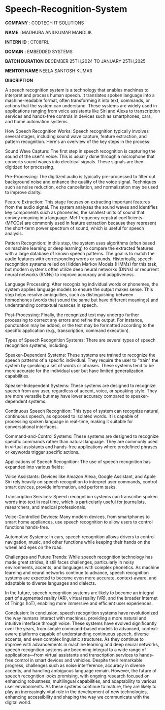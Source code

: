 # Speech-Recognition-System

**COMPANY** : CODTECH IT SOLUTIONS

**NAME** : MADHURA ANILKUMAR MANDLIK

**INTERN ID** : CT08FRL

**DOMAIN** : EMBEDDED SYSTEMS 

**BATCH DURATION** DECEMBER 25TH,2024 TO JANUARY 25TH,2025

**MENTOR NAME** NEELA SANTOSH KUMAR

**DISCRIPTION** 

A speech recognition system is a technology that enables machines to interpret and process human speech. It translates spoken language into a machine-readable format, often transforming it into text, commands, or actions that the system can understand. These systems are widely used in applications ranging from voice assistants like Siri and Alexa to transcription services and hands-free controls in devices such as smartphones, cars, and home automation systems.

How Speech Recognition Works:
Speech recognition typically involves several stages, including sound wave capture, feature extraction, and pattern recognition. Here's an overview of the key steps in the process:

Sound Wave Capture: The first step in speech recognition is capturing the sound of the user's voice. This is usually done through a microphone that converts sound waves into electrical signals. These signals are then digitized for processing.

Pre-Processing: The digitized audio is typically pre-processed to filter out background noise and enhance the quality of the voice signal. Techniques such as noise reduction, echo cancellation, and normalization may be used to improve clarity.

Feature Extraction: This stage focuses on extracting important features from the audio signal. The system analyzes the sound waves and identifies key components such as phonemes, the smallest units of sound that convey meaning in a language. Mel-frequency cepstral coefficients (MFCCs) are commonly used in feature extraction because they represent the short-term power spectrum of sound, which is useful for speech analysis.

Pattern Recognition: In this step, the system uses algorithms (often based on machine learning or deep learning) to compare the extracted features with a large database of known speech patterns. The goal is to match the audio features with corresponding words or sounds. Historically, speech recognition systems relied on Hidden Markov Models (HMMs) for this task, but modern systems often utilize deep neural networks (DNNs) or recurrent neural networks (RNNs) to improve accuracy and adaptiveness.

Language Processing: After recognizing individual words or phonemes, the system applies language models to ensure the output makes sense. This step helps resolve ambiguities, such as distinguishing between homophones (words that sound the same but have different meanings) and understanding contextual nuances in speech.

Post-Processing: Finally, the recognized text may undergo further processing to correct any errors and refine the output. For instance, punctuation may be added, or the text may be formatted according to the specific application (e.g., transcription, command execution).

Types of Speech Recognition Systems:
There are several types of speech recognition systems, including:

Speaker-Dependent Systems: These systems are trained to recognize the speech patterns of a specific individual. They require the user to "train" the system by speaking a set of words or phrases. These systems tend to be more accurate for the individual user but have limited generalization capabilities.

Speaker-Independent Systems: These systems are designed to recognize speech from any user, regardless of accent, voice, or speaking style. They are more versatile but may have lower accuracy compared to speaker-dependent systems.

Continuous Speech Recognition: This type of system can recognize natural, continuous speech, as opposed to isolated words. It is capable of processing spoken language in real-time, making it suitable for conversational interfaces.

Command-and-Control Systems: These systems are designed to recognize specific commands rather than natural language. They are commonly used in virtual assistants and hands-free applications where predefined phrases or keywords trigger specific actions.

Applications of Speech Recognition:
The use of speech recognition has expanded into various fields:

Voice Assistants: Devices like Amazon Alexa, Google Assistant, and Apple Siri rely heavily on speech recognition to interpret user commands, control smart devices, provide information, and perform tasks.

Transcription Services: Speech recognition systems can transcribe spoken words into text in real time, which is particularly useful for journalists, researchers, and medical professionals.

Voice-Controlled Devices: Many modern devices, from smartphones to smart home appliances, use speech recognition to allow users to control functions hands-free.

Automotive Systems: In cars, speech recognition allows drivers to control navigation, music, and other functions while keeping their hands on the wheel and eyes on the road.

Challenges and Future Trends:
While speech recognition technology has made great strides, it still faces challenges, particularly in noisy environments, accents, and languages with complex phonetics. As machine learning and neural networks continue to advance, speech recognition systems are expected to become even more accurate, context-aware, and adaptable to diverse languages and dialects.

In the future, speech recognition systems are likely to become an integral part of augmented reality (AR), virtual reality (VR), and the broader Internet of Things (IoT), enabling more immersive and efficient user experiences.

Conclusion:
In conclusion, speech recognition systems have revolutionized the way humans interact with machines, providing a more natural and intuitive interface through voice. These systems have evolved significantly over the years, from simple command-based models to advanced, context-aware platforms capable of understanding continuous speech, diverse accents, and even complex linguistic structures.
As they continue to improve with advancements in machine learning and deep neural networks, speech recognition systems are becoming integral to a wide range of applications—from virtual assistants and transcription services to hands-free control in smart devices and vehicles.
Despite their remarkable progress, challenges such as noise interference, accuracy in diverse accents, and handling ambiguous language remain. However, the future of speech recognition looks promising, with ongoing research focused on enhancing robustness, multilingual capabilities, and adaptability to various user environments. As these systems continue to mature, they are likely to play an increasingly vital role in the development of new technologies, enhancing accessibility and shaping the way we communicate with the digital world.






